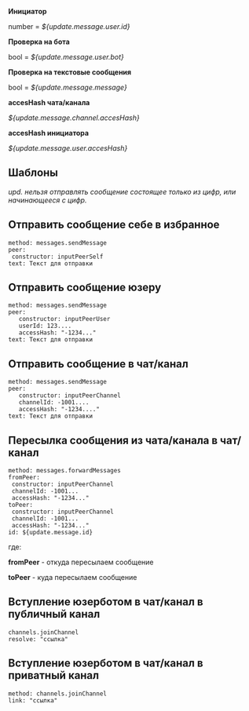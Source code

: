 
**Инициатор**

number = _${update.message.user.id}_

**Проверка на бота**

bool = _${update.message.user.bot}_

**Проверка на текстовые сообщения**

bool = _${update.message.message}_

**accesHash чата/канала**

_${update.message.channel.accesHash}_

**accesHash инициатора**

_${update.message.user.accesHash}_
## Шаблоны

_upd. нельзя отправлять сообщение состоящее только из цифр, или начинающееся с цифр._

## Отправить сообщение себе в избранное
```plain 
method: messages.sendMessage
peer: 
 constructor: inputPeerSelf
text: Текст для отправки
```

## Отправить сообщение юзеру
```plain 
method: messages.sendMessage
peer: 
   constructor: inputPeerUser
   userId: 123....
   accessHash: "-1234..."
text: Текст для отправки
```

## Отправить сообщение в чат/канал

```plain 
method: messages.sendMessage
peer: 
   constructor: inputPeerChannel
   channelId: -1001.... 
   accessHash: "-1234...." 
text: Текст для отправки
```

## Пересылка сообщения из чата/канала в чат/канал
```plain 
method: messages.forwardMessages
fromPeer:
 constructor: inputPeerChannel
 channelId: -1001...
 accessHash: "-1234..."
toPeer:
 constructor: inputPeerChannel
 channelId: -1001...
 accessHash: "-1234..."
id: ${update.message.id}
```
где:

**fromPeer** - откуда пересылаем сообщение

**toPeer** - куда пересылаем сообщение

## Вступление юзерботом в чат/канал в публичный канал
```plain 
channels.joinChannel
resolve: "ссылка"
```

## Вступление юзерботом в чат/канал в приватный канал
```plain 
method: channels.joinChannel
link: "ссылка"
```